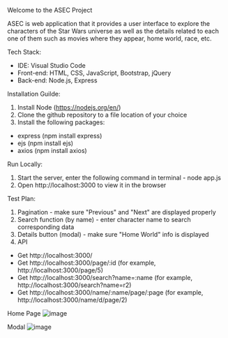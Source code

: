 Welcome to the ASEC Project

ASEC is web application that it provides a user interface to explore the characters of the Star Wars universe as well as the details related to each one of them such as movies where they appear, home world, race, etc.

Tech Stack:
 - IDE: Visual Studio Code
 - Front-end: HTML, CSS, JavaScript, Bootstrap, jQuery
 - Back-end: Node.js, Express

Installation Guilde:
1. Install Node (https://nodejs.org/en/)
2. Clone the github repository to a file location of your choice
3. Install the following packages:
  - express (npm install express)
  - ejs (npm install ejs)
  - axios (npm install axios)
  
Run Locally:
1. Start the server, enter the following command in terminal - node app.js
2. Open http://localhost:3000 to view it in the browser

Test Plan:
1. Pagination - make sure "Previous" and "Next" are displayed properly
2. Search function (by name) - enter character name to search corresponding data
3. Details button (modal) - make sure "Home World" info is displayed 
4. API
 - Get http://localhost:3000/
 - Get http://localhost:3000/page/:id (for example, http://localhost:3000/page/5)
 - Get http://localhost:3000/search?name=:name (for example, http://localhost:3000/search?name=r2)
 - Get http://localhost:3000/name/:name/page/:page (for example, http://localhost:3000/name/d/page/2)

Home Page
![image](https://user-images.githubusercontent.com/3538018/205907067-17bc0952-5403-463f-9b84-572d7bc5d737.png)

Modal
![image](https://user-images.githubusercontent.com/3538018/205910237-1af4372e-24fe-40e4-a8af-ee7a9d5fdd42.png)

